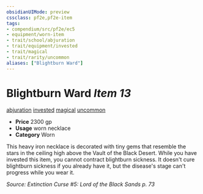 ```yaml
---
obsidianUIMode: preview
cssclass: pf2e,pf2e-item
tags:
- compendium/src/pf2e/ec5
- equipment/worn-item
- trait/school/abjuration
- trait/equipment/invested
- trait/magical
- trait/rarity/uncommon
aliases: ["Blightburn Ward"]
---
```

# Blightburn Ward *Item 13*  
[abjuration](abjuration.md)  [invested](invested.md)  [magical](magical.md)  [uncommon](uncommon.md)  

- **Price** 2300 gp
- **Usage** worn necklace
- **Category** Worn

This heavy iron necklace is decorated with tiny gems that resemble the stars in the ceiling high above the Vault of the Black Desert. While you have invested this item, you cannot contract blightburn sickness. It doesn't cure blightburn sickness if you already have it, but the disease's stage can't progress while you wear it.

*Source: Extinction Curse #5: Lord of the Black Sands p. 73*